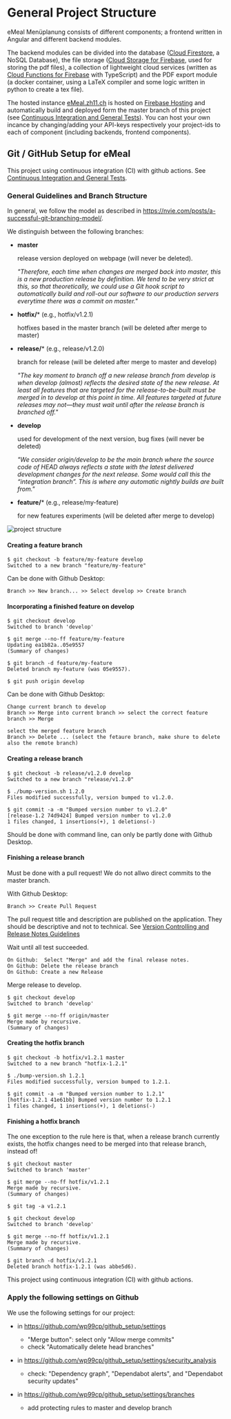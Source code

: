 # General Project Structure

eMeal Menüplanung consists of different components; a frontend written in Angular and different backend modules.

The backend modules can be divided into the database ([Cloud Firestore](https://firebase.google.com/docs/firestore), a NoSQL Database), the file storage ([Cloud Storage for Firebase](https://firebase.google.com/docs/storage), used for storing the pdf files), a collection of lightweight cloud services (written as [Cloud Functions for Firebase](https://firebase.google.com/docs/functions) with TypeScript) and the PDF export module (a docker container, using a LaTeX compiler and some logic written in python to create a tex file).

The hosted instance [eMeal.zh11.ch](eMeal.zh11.ch) is hosted on [Firebase Hosting](https://firebase.google.com/docs/hosting) and automatically build and deployed form the master branch of this project (see [Continuous Integration and General Tests](/docu/Continuous_Integration_And_General_Tests.md)). You can host your own incance by changing/adding your API-keys respectively your project-ids to each of component (including backends, frontend components).


## Git / GitHub Setup for eMeal
This project using continuous integration (CI) with github actions. 
See [Continuous Integration and General Tests](/docu/Continuous_Integration_And_General_Tests.md).

### General Guidelines and Branch Structure
In general, we follow the model as described in https://nvie.com/posts/a-successful-git-branching-model/.

We distinguish between the following branches:
 * **master**
 
    release version deployed on webpage (will never be deleted).
 
    _"Therefore,  each time when changes are merged back into master, this is a new production release by definition.
    We tend to be very strict at this, so that theoretically, we could use a Git hook script to automatically 
    build and roll-out our software to our production servers everytime there was a commit on master."_
    
 * **hotfix/*** (e.g., hotfix/v1.2.1)
 
    hotfixes based in the master branch (will be deleted after merge to master)
 
 * **release/*** (e.g., release/v1.2.0)
 
    branch for release (will be deleted after merge to master and develop)
 
    _"The key moment to branch off a new release branch from develop is when develop (almost) 
    reflects the desired state of the new release. At least all features that are targeted for 
    the release-to-be-built must be merged in to develop at this point in time. All features targeted 
    at future releases may not—they must wait until after the release branch is branched off."_
    
 * **develop**
 
    used for development of the next version, bug fixes (will never be deleted)
 
    _"We consider origin/develop to be the main branch where the source code of HEAD always reflects a 
    state with the latest delivered development changes for the next release. Some would call this the 
    “integration branch”. This is where any automatic nightly builds are built from."_
 
 * **feature/*** (e.g., release/my-feature)
 
    for new features experiments  (will be deleted after merge to develop)
 
![project structure](https://nvie.com/img/git-model@2x.png)

#### Creating a feature branch 

    $ git checkout -b feature/my-feature develop
    Switched to a new branch "feature/my-feature"
    
Can be done with Github Desktop: 
    
    Branch >> New branch... >> Select develop >> Create branch

#### Incorporating a finished feature on develop

    $ git checkout develop
    Switched to branch 'develop'
    
    $ git merge --no-ff feature/my-feature
    Updating ea1b82a..05e9557
    (Summary of changes)
    
    $ git branch -d feature/my-feature
    Deleted branch my-feature (was 05e9557).
    
    $ git push origin develop
    
Can be done with Github Desktop: 

    Change current branch to develop
    Branch >> Merge into current branch >> select the correct feature branch >> Merge
    
    select the merged feature branch
    Branch >> Delete ... (select the fetaure branch, make shure to delete also the remote branch)

#### Creating a release branch 

    $ git checkout -b release/v1.2.0 develop
    Switched to a new branch "release/v1.2.0"
    
    $ ./bump-version.sh 1.2.0
    Files modified successfully, version bumped to v1.2.0.
    
    $ git commit -a -m "Bumped version number to v1.2.0"
    [release-1.2 74d9424] Bumped version number to v1.2.0
    1 files changed, 1 insertions(+), 1 deletions(-)
    
Should be done with command line, can only be partly done with Github Desktop.


#### Finishing a release branch

Must be done with a pull request! We do not allwo direct commits to the master branch.

With Github Desktop:

    Branch >> Create Pull Request
    
The pull request title and description are published on the application.
They should be descriptive and not to technical.
See [Version Controlling and Release Notes Guidelines](/docu/Version_Controlling_and_Release_Notes_Guidelines.md)

    
Wait until all test succeeded.

    On Github:  Select "Merge" and add the final release notes.
    On Github: Delete the release branch
    On Github: Create a new Release

Merge release to develop.
    
    $ git checkout develop
    Switched to branch 'develop'
    
    $ git merge --no-ff origin/master
    Merge made by recursive.
    (Summary of changes)
    
    
#### Creating the hotfix branch
    
    $ git checkout -b hotfix/v1.2.1 master
    Switched to a new branch "hotfix-1.2.1"
    
    $ ./bump-version.sh 1.2.1
    Files modified successfully, version bumped to 1.2.1.
    
    $ git commit -a -m "Bumped version number to 1.2.1"
    [hotfix-1.2.1 41e61bb] Bumped version number to 1.2.1
    1 files changed, 1 insertions(+), 1 deletions(-)
    
    
#### Finishing a hotfix branch

The one exception to the rule here is that, when a release branch currently exists, 
the hotfix changes need to be merged into that release branch, instead of!

    $ git checkout master
    Switched to branch 'master'
    
    $ git merge --no-ff hotfix/v1.2.1
    Merge made by recursive.
    (Summary of changes)
    
    $ git tag -a v1.2.1
    
    $ git checkout develop
    Switched to branch 'develop'
    
    $ git merge --no-ff hotfix/v1.2.1
    Merge made by recursive.
    (Summary of changes)
    
    $ git branch -d hotfix/v1.2.1
    Deleted branch hotfix-1.2.1 (was abbe5d6).

This project using continuous integration (CI) with github actions.

### Apply the following settings on Github
We use the following settings for our project:

* in https://github.com/wp99cp/github_setup/settings
    - "Merge button": select only "Allow merge commits"
    - check "Automatically delete head branches"
    
* in https://github.com/wp99cp/github_setup/settings/security_analysis
    - check: "Dependency graph", "Dependabot alerts", and "Dependabot security updates"
    
* in https://github.com/wp99cp/github_setup/settings/branches
    - add protecting rules to master and develop branch

